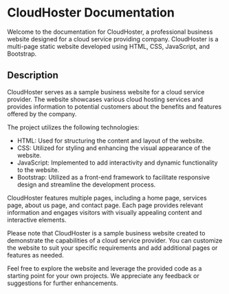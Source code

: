 # CloudHoster Documentation

Welcome to the documentation for CloudHoster, a professional business website designed for a cloud service providing company. CloudHoster is a multi-page static website developed using HTML, CSS, JavaScript, and Bootstrap.

## Description

CloudHoster serves as a sample business website for a cloud service provider. The website showcases various cloud hosting services and provides information to potential customers about the benefits and features offered by the company.

The project utilizes the following technologies:

- HTML: Used for structuring the content and layout of the website.
- CSS: Utilized for styling and enhancing the visual appearance of the website.
- JavaScript: Implemented to add interactivity and dynamic functionality to the website.
- Bootstrap: Utilized as a front-end framework to facilitate responsive design and streamline the development process.

CloudHoster features multiple pages, including a home page, services page, about us page, and contact page. Each page provides relevant information and engages visitors with visually appealing content and interactive elements.

Please note that CloudHoster is a sample business website created to demonstrate the capabilities of a cloud service provider. You can customize the website to suit your specific requirements and add additional pages or features as needed.

Feel free to explore the website and leverage the provided code as a starting point for your own projects. We appreciate any feedback or suggestions for further enhancements.
